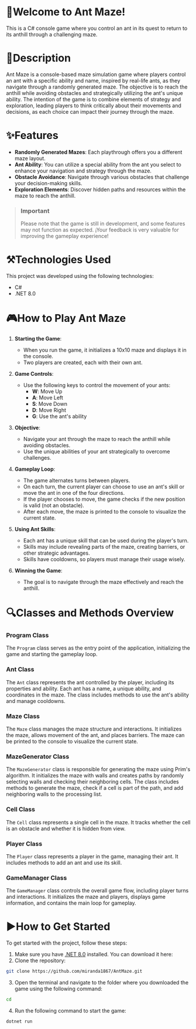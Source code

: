 # 🐜Welcome to Ant Maze! 

This is a C# console game where you control an ant in its quest to return to its anthill through a challenging maze.

# 📃Description  
Ant Maze is a console-based maze simulation game where players control an ant with a specific ability and name, inspired by real-life ants, as they navigate through a randomly generated maze. The objective is to reach the anthill while avoiding obstacles and strategically utilizing the ant's unique ability. The intention of the game is to combine elements of strategy and exploration, leading players to think critically about their movements and decisions, as each choice can impact their journey through the maze.

# ✨Features
- **Randomly Generated Mazes**: Each playthrough offers you a different maze layout.
- **Ant Ability**: You can utilize a special ability from the ant you select to enhance your navigation and strategy through the maze.
- **Obstacle Avoidance**: Navigate through various obstacles that challenge your decision-making skills.
- **Exploration Elements**: Discover hidden paths and resources within the maze to reach the anthill.

> ### **Important** 
> Please note that the game is still in development, and some features may not function as expected. ¡Your feedback is very valuable for improving the gameplay experience!

# ⚒️Technologies Used
This project was developed using the following technologies:
- C#
- .NET 8.0

# 🎮How to Play Ant Maze

1. **Starting the Game**:
   - When you run the game, it initializes a 10x10 maze and displays it in the console.
   - Two players are created, each with their own ant.

2. **Game Controls**:
   - Use the following keys to control the movement of your ants:
     - **W**: Move Up
     - **A**: Move Left
     - **S**: Move Down
     - **D**: Move Right
     - **G**: Use the ant's ability

3. **Objective**:
   - Navigate your ant through the maze to reach the anthill while avoiding obstacles.
   - Use the unique abilities of your ant strategically to overcome challenges.

4. **Gameplay Loop**:
   - The game alternates turns between players.
   - On each turn, the current player can choose to use an ant's skill or move the ant in one of the four directions.
   - If the player chooses to move, the game checks if the new position is valid (not an obstacle).
   - After each move, the maze is printed to the console to visualize the current state.

5. **Using Ant Skills**:
   - Each ant has a unique skill that can be used during the player's turn.
   - Skills may include revealing parts of the maze, creating barriers, or other strategic advantages.
   - Skills have cooldowns, so players must manage their usage wisely.

6. **Winning the Game**:
   - The goal is to navigate through the maze effectively and reach the anthill.

# 🔍Classes and Methods Overview

### Program Class
The `Program` class serves as the entry point of the application, initializing the game and starting the gameplay loop.

### Ant Class
The `Ant` class represents the ant controlled by the player, including its properties and ability. Each ant has a name, a unique ability, and coordinates in the maze. The class includes methods to use the ant's ability and manage cooldowns.

### Maze Class
The `Maze` class manages the maze structure and interactions. It initializes the maze, allows movement of the ant, and places barriers. The maze can be printed to the console to visualize the current state.

### MazeGenerator Class
The `MazeGenerator` class is responsible for generating the maze using Prim's algorithm. It initializes the maze with walls and creates paths by randomly selecting walls and checking their neighboring cells. The class includes methods to generate the maze, check if a cell is part of the path, and add neighboring walls to the processing list.

### Cell Class
The `Cell` class represents a single cell in the maze. It tracks whether the cell is an obstacle and whether it is hidden from view.

### Player Class
The `Player` class represents a player in the game, managing their ant. It includes methods to add an ant and use its skill.

### GameManager Class
The `GameManager` class controls the overall game flow, including player turns and interactions. It initializes the maze and players, displays game information, and contains the main loop for gameplay.

# ▶️How to Get Started
To get started with the project, follow these steps:

1. Make sure you have [.NET 8.0](https://dotnet.microsoft.com/download/dotnet/8.0) installed. You can download it here: 
2. Clone the repository:
```bash
git clone https://github.com/miranda1867/AntMaze.git
```
3. Open the terminal and navigate to the folder where you downloaded the game using the following command:
```bash
cd
```
4. Run the following command to start the game:
```bash
dotnet run
```
